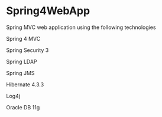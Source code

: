Spring4WebApp
=============

Spring MVC web application using the following technologies 

Spring 4 MVC

Spring Security 3

Spring LDAP

Spring JMS

Hibernate 4.3.3

Log4j

Oracle DB 11g

